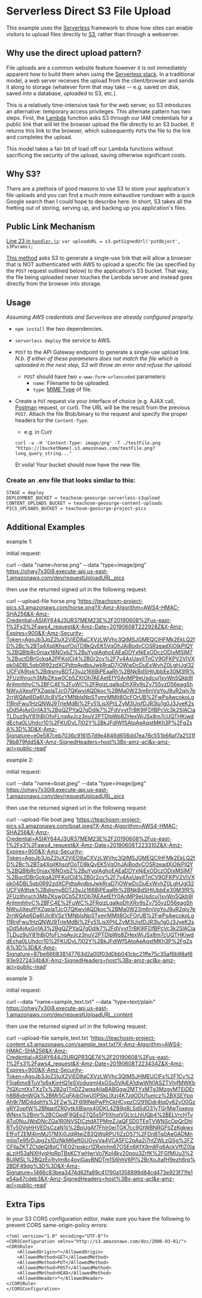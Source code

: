 # Serverless Direct S3 File Upload

This example uses the [Serverless](https://serverless.com/) framework to show how sites can enable visitors to upload files directly to [S3](https://aws.amazon.com/s3/), rather than through a webserver.

## Why use the direct upload pattern?
File uploads are a common website feature however it is not immediately apparent how to build them when using the [Serverless stack](https://angerhofer.co/posts/tags/serverless).  In a traditional model, a web server receives the upload from the client/browser and sends it along to storage (whatever form that may take -- e.g. saved on disk, saved _into_ a database, uploaded to S3, etc.).

This is a relatively time-intensive task for the web server, so S3 introduces an alternative: temporary access privileges.  This alternate pattern has two steps.  First, the [Lambda](https://aws.amazon.com/lambda/) function asks S3 through our IAM credentials for a public link that will let the browser upload the file directly to an S3 bucket.  It returns this link to the browser, which subsequently `PUT`s the file to the link and completes the upload.

This model takes a fair bit of load off our Lambda functions without sacrificing the security of the upload, saving otherwise significant costs.

## Why S3?
There are a plethora of good reasons to use S3 to store your application's file uploads and you can find a much more exhaustive rundown with a quick Google search than I could hope to describe here.  In short, S3 takes all the fretting out of storing, serving up, and backing up you application's files.

## Public Link Mechanism
[Line 23 in `handler.js`](https://github.com/jangerhofer/serverlessS3Upload/blob/master/handler.js#L23): `var uploadURL = s3.getSignedUrl('putObject', s3Params);`

[This method](http://docs.aws.amazon.com/AWSJavaScriptSDK/latest/AWS/S3.html#getSignedUrl-property) asks S3 to generate a single-use link that will allow a browser that is NOT authenticated with AWS to upload a specific file (as specified by the `POST` request outlined below) to the application's S3 bucket.  That way, the file being uploaded never touches the Lambda server and instead goes directly from the browser into storage.

## Usage
_Assuming AWS credentials and Serverless are already configured properly._
- `npm install` the two dependencies.
- `serverless deploy` the service to AWS.
- `POST` to the API Gateway endpoint to generate a single-use upload link. _N.b. If either of these parameters does not match the file which is uploaded in the next step, S3 will throw an error and refuse the upload._
  - `POST` should have two `x-www-form-urlencoded` parameters:
    - `name`: Filename to be uploaded.
    - `type`: [MIME Type](https://developer.mozilla.org/en-US/docs/Web/HTTP/Basics_of_HTTP/MIME_types) of file.
- Create a `PUT` request via your interface of choice (e.g. AJAX call, [Postman](https://www.getpostman.com/) request, or curl).  The URL will be the result from the previous `POST`.  Attach the file Blob/binary to the request and specify the proper headers for the `Content-Type`.
  - e.g. in Curl:
  ```
  curl -v -H 'Content-Type: image/png' -T ./testFile.png "https://[bucketName].s3.amazonaws.com/testFile.png?long_query_string..."
  ```

  Et voila!  Your bucket should now have the new file.

### Create an .env file that looks similar to this:

```
STAGE = deploy
DEPLOYMENT_BUCKET = teachosm-geosurge-serverless-s3upload
CONTENT_UPLOADS_BUCKET = teachosm-geosurge-content-uploads
PICS_UPLOADS_BUCKET = teachosm-geosurge-project-pics
```

## Additional Examples

example 1:

initial request:

curl --data "name=horse.png" --data "type=image/png" https://ohwy7x30i8.execute-api.us-east-1.amazonaws.com/dev/requestUploadURL_pics

then use the returned signed url in the following request:

curl --upload-file horse.png 'https://teachosm-project-pics.s3.amazonaws.com/horse.png?X-Amz-Algorithm=AWS4-HMAC-SHA256&X-Amz-Credential=ASIAY644J3UR37MEM23E%2F20190608%2Fus-east-1%2Fs3%2Faws4_request&X-Amz-Date=20190608T222928Z&X-Amz-Expires=900&X-Amz-Security-Token=AgoJb3JpZ2luX2VjED8aCXVzLWVhc3QtMSJGMEQCIHFMk2EkLQ2fD%2Bc%2BTq4XqiIKhsofOoTD8kQvEK5VqOhJAiBodvCOSRzeadXiOIkPlQY%2BQBIbRc0niax16NOxbZ%2BuYyqlAghoEAEaDDYxNjExODczODIxMSIM7%2BuctDBrGckqA2PFKoICI4%2BGr2cv%2F7v4AxUayIITnCV9OFKPV2VIVXpk04DBL5qb0R92zdXCPdtqAydbsJwkRraD7jOWwDcDuExWvhZ0LgHJgl32UCFVA9txk%2BdjsmyBDTJ3vJz166BjPEaaRh%2BNkBdSHtUbbEe30M3fR%2FUzlIhruch3MbZKsw0Cb5ZXtOh7AEAetEfY0AnMP9eUsdcuj1xvWn5Qkb9IArjlmnhhyC%2BFC4E%2FuWC%2FRgizLqaIkoDhXRv9sZy755vzD56eagShNWvJjXeufPXZqplaTJcO7QKwvlAQDkoc%2BMa0W23m6njVgYoJ9uR2qIv7e2rrWQAp6Da6UIc8VSzYMNbIsNpSTymrMMjt8OcFOrUB%2FwPsAwcokoLg11RnjFwu1HzQNWJ9TrleMdBi%2Fy51LjsXPtjLZyM3UisfDJR3lu1g0J3JyeK2ssDd5AjAxGn1A3%2BgQZPYaQ7gDdIk7%2FdVyvtTrBK9IFDfBPcVc3k2SlACiaTLDuz9uY81hBjOfoFLnqAvJcz3nuV2PTDlpWq8ZHexWjJSx8m7cUQTHKiwddEcha0LUhdcr10%2FKUDvL7I02Y%2BkJFdlWfSAtoAeAqstMKh3P%2FgZsA%3D%3D&X-Amz-Signature=e0e587ceb7036c916157d9e4846d656dd7ea78c551b66af7a2131f78b879fdd5&X-Amz-SignedHeaders=host%3Bx-amz-acl&x-amz-acl=public-read'

example 2:

initial request:

curl --data "name=boat.jpeg" --data "type=image/jpeg" https://ohwy7x30i8.execute-api.us-east-1.amazonaws.com/dev/requestUploadURL_pics

then use the returned signed url in the following request:

curl --upload-file boat.jpeg 'https://teachosm-project-pics.s3.amazonaws.com/boat.jpeg?X-Amz-Algorithm=AWS4-HMAC-SHA256&X-Amz-Credential=ASIAY644J3UR37MEM23E%2F20190608%2Fus-east-1%2Fs3%2Faws4_request&X-Amz-Date=20190608T223310Z&X-Amz-Expires=900&X-Amz-Security-Token=AgoJb3JpZ2luX2VjED8aCXVzLWVhc3QtMSJGMEQCIHFMk2EkLQ2fD%2Bc%2BTq4XqiIKhsofOoTD8kQvEK5VqOhJAiBodvCOSRzeadXiOIkPlQY%2BQBIbRc0niax16NOxbZ%2BuYyqlAghoEAEaDDYxNjExODczODIxMSIM7%2BuctDBrGckqA2PFKoICI4%2BGr2cv%2F7v4AxUayIITnCV9OFKPV2VIVXpk04DBL5qb0R92zdXCPdtqAydbsJwkRraD7jOWwDcDuExWvhZ0LgHJgl32UCFVA9txk%2BdjsmyBDTJ3vJz166BjPEaaRh%2BNkBdSHtUbbEe30M3fR%2FUzlIhruch3MbZKsw0Cb5ZXtOh7AEAetEfY0AnMP9eUsdcuj1xvWn5Qkb9IArjlmnhhyC%2BFC4E%2FuWC%2FRgizLqaIkoDhXRv9sZy755vzD56eagShNWvJjXeufPXZqplaTJcO7QKwvlAQDkoc%2BMa0W23m6njVgYoJ9uR2qIv7e2rrWQAp6Da6UIc8VSzYMNbIsNpSTymrMMjt8OcFOrUB%2FwPsAwcokoLg11RnjFwu1HzQNWJ9TrleMdBi%2Fy51LjsXPtjLZyM3UisfDJR3lu1g0J3JyeK2ssDd5AjAxGn1A3%2BgQZPYaQ7gDdIk7%2FdVyvtTrBK9IFDfBPcVc3k2SlACiaTLDuz9uY81hBjOfoFLnqAvJcz3nuV2PTDlpWq8ZHexWjJSx8m7cUQTHKiwddEcha0LUhdcr10%2FKUDvL7I02Y%2BkJFdlWfSAtoAeAqstMKh3P%2FgZsA%3D%3D&X-Amz-Signature=87be666838147763d2a00f03d0bb041cbc21ffe75c35af6b98af693e9272434b&X-Amz-SignedHeaders=host%3Bx-amz-acl&x-amz-acl=public-read'


example 3:

initial request:

curl --data "name=sample_text.txt" --data "type=text/plain" https://ohwy7x30i8.execute-api.us-east-1.amazonaws.com/dev/requestUploadURL_content

then use the returned signed url in the following request:

curl --upload-file sample_text.txt 'https://teachosm-project-content.s3.amazonaws.com/sample_text.txt?X-Amz-Algorithm=AWS4-HMAC-SHA256&X-Amz-Credential=ASIAY644J3URQPR3QE74%2F20190608%2Fus-east-1%2Fs3%2Faws4_request&X-Amz-Date=20190608T223434Z&X-Amz-Expires=900&X-Amz-Security-Token=AgoJb3JpZ2luX2VjED8aCXVzLWVhc3QtMSJHMEUCIFs%2F1Cv%2F5ja6mx8TuV1x6xKinHQ1eSVodugml4xGSu5VAiEA1djwWN1ASZTVhjfMWKb7tQXcntXxTXzTx%2B2g1TnDZ2wqqAIIaBABGgw2MTYxMTg3MzgyMTEiDErh8B8idmWGk%2BMr5CqFAibOlwU0PSkLlXzj4K7JdODU1umcz%2BXSEYpqAh9r7MD4dqhYs%2FZw%2F6l9lNePwPhCkHCypzCl291tDdr4tq0y62yO0GzgRY2opfW%2BNapfZROytkXBlxnx40DKL4ZB9q8LSdSdO31yTGrMwToxevoWNnx%2Bmr%2BCGpdF9QEo27Q5s5P1lXhutVGLtcLhlUQb4%2BELVrcHTvATu0NuJWqDNcZQa1R0NVSDCztdATPMmZJaQFSD0TEeTVWNScOpQrDhIRTv50VgHHVEDsCzaN1jj%2BpUgAf7Fhlr0ejTGK7cc9GtWBNRGFtiZzKgkwxEfFoTZEM4lmMJ17MXj0JdjRtejZ83QWgRPU1iZzD57%2FDnBTq0AeGADMnmIiqTe95rDJpg2s1DzNkM6eftGUGyvVa4VCA5FC2pAa2i7ntZWLzQSg%2FZCFllaZKTZCtdeQl8qCTIEO2rpskcr1ZRxmhn67O5En6KfX9m8Fq6AckVffiZ0IaaLzjH53aNXHygHpRpTBsKCYwHwrVo7KpI4ky20pou3ZrfK%2FGfMUu3%2BUIMSL%2BQzEo1tyIm8c4oviGayBNDTm1S6hhV6Pl%2BrXoJtafH9ezh6rq%2BDF49dg%3D%3D&X-Amz-Signature=1466c83bea3474d62fa89c41790a1358899d84cd473e923f71fe1e54a47cdeb3&X-Amz-SignedHeaders=host%3Bx-amz-acl&x-amz-acl=public-read'

## Extra Tips
In your S3 CORS configuration editor, make sure you have the following to prevent CORS same-origin-policy errors:
```
<?xml version="1.0" encoding="UTF-8"?>
<CORSConfiguration xmlns="http://s3.amazonaws.com/doc/2006-03-01/">
<CORSRule>
    <AllowedOrigin>*</AllowedOrigin>
    <AllowedMethod>GET</AllowedMethod>
    <AllowedMethod>PUT</AllowedMethod>
    <AllowedMethod>POST</AllowedMethod>
    <AllowedMethod>HEAD</AllowedMethod>
    <AllowedHeader>*</AllowedHeader>
</CORSRule>
</CORSConfiguration>
```
